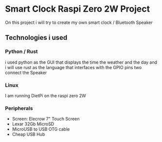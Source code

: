 # Smart Clock Raspi Zero 2W Project
On this project i will try to create my own smart clock / Bluetooth Speaker

## Technologies i used
### Python / Rust
i used python as the GUI that displays the time the weather and the day and i will use rust as the language that interfaces with the GPIO pins two connect the Speaker
### Linux
I am running DietPi on the raspi zero 2W
### Peripherals 
- Screen: Elecrow 7" Touch Screen
- Lexar 32Gb MicroSD
- MicroUSB to USB OTG cable
- Cheap USB Hub